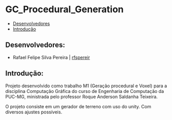 # GC_Procedural_Generation

- [Desenvolvedores](https://github.com/rfspereir/GC_Procedural_Generation#desenvolvedores)
- [Introdução](https://github.com/rfspereir/GC_Procedural_Generation#introdu%C3%A7%C3%A3o)

## Desenvolvedores:
- Rafael Felipe Silva Pereira | [rfspereir](https://github.com/rfspereir)

## Introdução:
Projeto desenvolvido como trabalho M1 (Geração procedural e Voxel) para a disciplina Computação Gráfica do curso de Engenharia de Computação da PUC-MG, ministrada pelo professor Roque Anderson Saldanha Teixeira.

O projeto consiste em um gerador de terreno com uso do unity. Com diversos ajustes possíveis.
